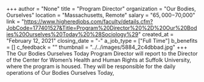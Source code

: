 +++
author = "None"
title = "Program Director"
organization = "Our Bodies, Ourselves"
location = "Massachusetts, Remote"
salary = "$65,000-$70,000"
link = "https://www.higheredjobs.com/faculty/details.cfm?JobCode=177401527&Title=Program%20Director%20%2D%20Our%20Bodies%20Ourselves%20Today%20%28Sociology%29"
created_at = "February 12, 2021"
closing_date = "-"
a_job_type = ["Full Time"]
b_benefits = []
c_feedback = ""
thumbnail = "../../images/5884_2c4dbbad.jpg"
+++
The Our Bodies Ourselves Today Program Director will report to the Director of the Center for Women’s Health and Human Rights at Suffolk University, where the program is housed. They will be responsible for the daily operations of Our Bodies Ourselves Today, 